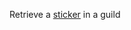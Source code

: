 Retrieve a [sticker](https://discord.com/developers/docs/resources/sticker#sticker-object) in a guild